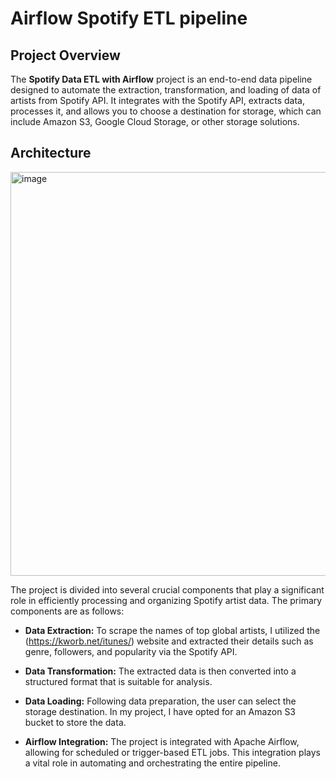 # Airflow Spotify ETL pipeline

## Project Overview

The **Spotify Data ETL with Airflow** project is an end-to-end data pipeline designed to automate the extraction, transformation, and loading of data of artists from Spotify API. It integrates with the Spotify API, extracts data, processes it, and allows you to choose a destination for storage, which can include Amazon S3, Google Cloud Storage, or other storage solutions.

## Architecture

<img width="646" alt="image" src="https://drive.google.com/file/d/1HOBJ5WniszM_kQCWsCCgsVMFvoZxowm8/view?usp=sharing">


The project is divided into several crucial components that play a significant role in efficiently processing and organizing Spotify artist data. The primary components are as follows:

- **Data Extraction:** To scrape the names of top global artists, I utilized the (https://kworb.net/itunes/) website and extracted their details such as genre, followers, and popularity via the Spotify API.

- **Data Transformation:** The extracted data is then converted into a structured format that is suitable for analysis.

- **Data Loading:** Following data preparation, the user can select the storage destination. In my project, I have opted for an Amazon S3 bucket to store the data.

- **Airflow Integration:** The project is integrated with Apache Airflow, allowing for scheduled or trigger-based ETL jobs. This integration plays a vital role in automating and orchestrating the entire pipeline.

